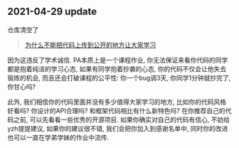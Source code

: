 
## 2021-04-29 update
仓库清空了

> [为什么不能把代码上传到公开的地方让大家学习](https://nju-projectn.github.io/ics-pa-gitbook/ics2020/FAQ.html#%E4%B8%BA%E4%BB%80%E4%B9%88%E4%B8%8D%E8%83%BD%E6%8A%8A%E4%BB%A3%E7%A0%81%E4%B8%8A%E4%BC%A0%E5%88%B0%E5%85%AC%E5%BC%80%E7%9A%84%E5%9C%B0%E6%96%B9%E8%AE%A9%E5%A4%A7%E5%AE%B6%E5%AD%A6%E4%B9%A0)

因为这违反了学术诚信. PA本质上是一个课程作业, 你无法保证来看你代码的同学都是抱着纯洁的学习心态, 如果有同学抱着抄袭的心态, 你的代码不仅会让他失去锻炼的机会, 而且还会打破课程的公平性: 你一个bug调3天, 你同学1分钟就抄完了, 你甘心吗?

此外, 我们相信你的代码里面并没有多少值得大家学习的地方, 比如你的代码风格好看吗? 你设计的API合理吗? 和框架代码相比有什么新特色吗? 在你推荐自己的代码之前, 可以先看看一些优秀的开源项目. 如果你确实对自己的代码有信心, 不妨给yzh提提建议, 如果你的建议很不错, 我们会把你加入到感谢名单中, 同时你的改进也可以一直在学弟学妹的作业中流传.